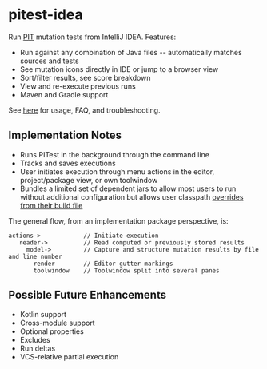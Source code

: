 # pitest-idea

<!-- Plugin description -->
Run [PIT](https://pitest.org) mutation tests from IntelliJ IDEA. Features:

* Run against any combination of Java files -- automatically matches sources and tests
* See mutation icons directly in IDE or jump to a browser view
* Sort/filter results, see score breakdown
* View and re-execute previous runs
* Maven and Gradle support
<!-- Plugin description end -->

See [here](https://bmccar.github.io/pitest-idea) for usage, FAQ, and troubleshooting.

## Implementation Notes
* Runs PITest in the background through the command line
* Tracks and saves executions
* User initiates execution through menu actions in the editor, project/package view, or own toolwindow
* Bundles a limited set of dependent jars to allow most users to run without additional configuration but allows user classpath [overrides from their build file](https://bmccar.github.io/pitest-idea/configuration.html)

The general flow, from an implementation package perspective, is:

    actions->            // Initiate execution
       reader->          // Read computed or previously stored results
         model->         // Capture and structure mutation results by file and line number
           render        // Editor gutter markings
           toolwindow    // Toolwindow split into several panes


## Possible Future Enhancements
* Kotlin support
* Cross-module support
* Optional properties
* Excludes
* Run deltas
* VCS-relative partial execution

